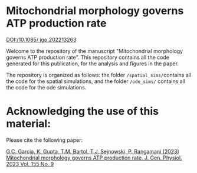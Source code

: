 # Mitochondrial morphology governs ATP production rate
[DOI:/10.1085/ jgp.202213263](https://doi:/10.1085/jgp.202213263)

Welcome to the repository of the manuscript "Mitochondrial morphology governs ATP production rate". This repository contains all the code generated for this publication, for the analysis and figures in the paper.

The repository is organized as follows: the folder `/spatial_sims/`contains all the code for the spatial simulations, and the folder `/ode_sims/` contains all the code for the ode simulations.

# Acknowledging the use of this material:

Please cite the following paper:

[G.C. Garcia, K. Gupta, T.M. Bartol, T.J. Sejnowski, P. Rangamani (2023) Mitochondrial morphology governs ATP production rate. J. Gen. Physiol. 2023 Vol. 155 No. 9](https://doi.org/10.1085/jgp.202213263)

